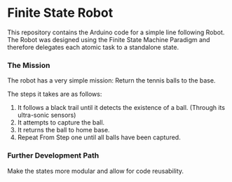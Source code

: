 # Finite State Robot

This repository contains the Arduino code for a simple line following Robot. The Robot was designed using the Finite State Machine Paradigm and therefore delegates each atomic task to a standalone state.

### The Mission

The robot has a very simple mission: Return the tennis balls to the base.

The steps it takes are as follows:

1. It follows a black trail until it detects the existence of a ball. (Through its ultra-sonic sensors)
2. It attempts to capture the ball.
3. It returns the ball to home base.
4. Repeat From Step one until all balls have been captured.

### Further Development Path

Make the states more modular and allow for code reusability. 